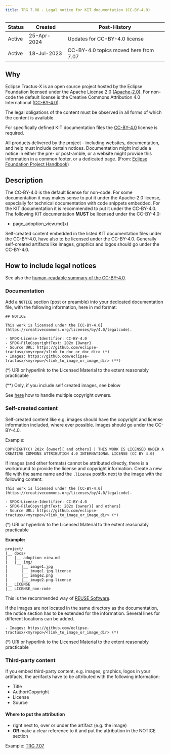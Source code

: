 ```yaml
---
title: TRG 7.08 - Legal notice for KIT documentation (CC-BY-4.0)
---
```


| Status | Created     | Post-History                          |
|--------|-------------|---------------------------------------|
| Active | 25-Apr-2024 | Updates for CC-BY-4.0 license         |
| Active | 18-Jul-2023 | CC-BY-4.0 topics moved here from 7.07 |

## Why

Eclipse Tractus-X is an open source project hosted by the Eclipse Foundation licensed under the Apache License 2.0 ([Apache-2.0](https://spdx.org/licenses/Apache-2.0)). For non-code the default license is the Creative Commons Attribution 4.0 International ([CC-BY-4.0](https://spdx.org/licenses/CC-BY-4.0.html)).

The legal obligations of the content must be observed in all forms of which the content is available.

For specifically defined KIT documentation files the [CC-BY-4.0](https://creativecommons.org/licenses/by/4.0/legalcode) license is required.

All products delivered by the project - including websites, documentation, and help must include certain notices. Documentation might include a notice in either the pre- or post-amble, or a website might provide this information in a common footer, or a dedicated page. (From: [Eclipse Foundation Project Handbook](https://www.eclipse.org/projects/handbook/#legaldoc-end-user))

## Description

The CC-BY-4.0 is the default license for non-code. For some documentation it may makes sense to put it under the Apache-2.0 license, especially for technical documentation with code snippets embedded. For the KIT documentation it is recommended to put it under the CC-BY-4.0.  The following KIT documentation **MUST** be licensed under the CC-BY-4.0:

- page_adoption_view.md(x)

Self-created content embedded in the listed KIT documentation files under the CC-BY-4.0, have also to be licensed under the CC-BY-4.0.  Generally self-created artifacts like images, graphics and logos should go under the CC-BY-4.0.

## How to include legal notices

See also the [human-readable summary of the CC-BY-4.0](https://creativecommons.org/licenses/by/4.0/).

### Documentation

Add a `NOTICE` section (post or preamble) into your dedicated documentation file, with the following information, here in md format:

```text
## NOTICE

This work is licensed under the [CC-BY-4.0](https://creativecommons.org/licenses/by/4.0/legalcode).

- SPDX-License-Identifier: CC-BY-4.0
- SPDX-FileCopyrightText: 202x {Owner}
- Source URL: https://github.com/eclipse-tractusx/<myrepo>/<link_to_doc_or_doc_dir> (*)
- Images: https://github.com/eclipse-tractusx/<myrepo>/<link_to_image_or_image_dir> (**)
 ```

 (*) URI or hyperlink to the Licensed Material to the extent reasonably practicable

 (**) Only, if you include self created images, see below

 See [here](/docs/release/trg-7/trg-7-07#documentation) how to handle multiple copyright owners.

### Self-created content

Self-created content like e.g. images should have the copyright and license information included, where ever possible. Images should go under the CC-BY-4.0.

Example:

```text
COPYRIGHT(C) 202x {owner}[ and others] | THIS WORK IS LICENSED UNDER A CREATIVE COMMONS ATTRIBUTION 4.0 INTERNATIONAL LICENSE (CC BY 4.0)
```

If images (and other formats) cannot be attributed directly, there is a workaround to provide the license and copyright information. Create a new file with the same name and the `.license` postfix next to the image with the following content:

```text
This work is licensed under the [CC-BY-4.0](https://creativecommons.org/licenses/by/4.0/legalcode).

- SPDX-License-Identifier: CC-BY-4.0
- SPDX-FileCopyrightText: 202x {owner}[ and others]
- Source URL: https://github.com/eclipse-tractusx/<myrepo>/<link_to_image_or_image_dir> (*)
 ```

 (*) URI or hyperlink to the Licensed Material to the extent reasonably practicable

**Example:**

```shell
project/
|__ docs/
|   |__ adoption-view.md
|   |__ img/
|      |__ image1.jpg
|      |__ image1.jpg.license
|      |__ image2.png
|      |__ image2.png.license
|__ LICENSE
|__ LICENSE_non-code
```

This is the recommended way of [REUSE Software](https://reuse.software/tutorial/).

If the images are not located in the same directory as the documentation, the notice section has to be extended for the information.
Several lines for different locations can be added.

```text
- Images: https://github.com/eclipse-tractusx/<myrepo>/<link_to_image_or_image_dir> (*)
 ```

 (*) URI or hyperlink to the Licensed Material to the extent reasonably practicable

### Third-party content

If you embed third-party content, e.g. images, graphics, logos in your artifacts, the aerifacts have to be attributed with the following information:

- Title
- Author/Copyright
- License
- Source

#### Where to put the attribution

- right next to, over or under the artifact (e.g. the image)
- **OR** make a clear reference to it and put the attribution in the NOTICE section

Example: [TRG 7.07](/docs/release/trg-7/trg-7-07#third-party-content)
